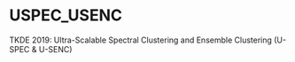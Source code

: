 # USPEC_USENC
TKDE 2019: Ultra-Scalable Spectral Clustering and Ensemble Clustering (U-SPEC &amp; U-SENC)

